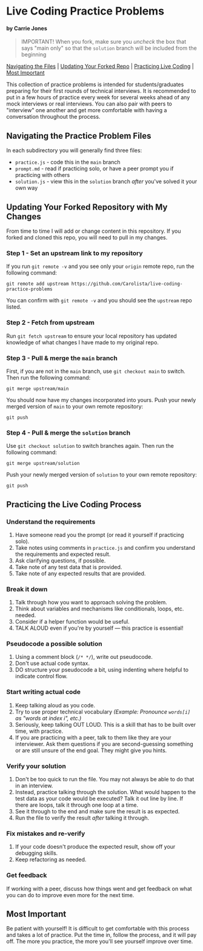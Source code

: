 # Live Coding Practice Problems
#### by Carrie Jones

> IMPORTANT! When you fork, make sure you _uncheck_ the box that says "main only" so that the `solution` branch will be included from the beginning

[Navigating the Files](#navigating-the-practice-problem-files) |
[Updating Your Forked Repo](#updating-your-forked-repository-with-my-changes) | 
[Practicing Live Coding](#practicing-the-live-coding-process) |
[Most Important](#most-important)

This collection of practice problems is intended for students/graduates preparing for their first rounds of technical interviews. It is recommended to put in a few hours of practice every week for several weeks ahead of any mock interviews or real interviews. You can also pair with peers to "interview" one another and get more comfortable with having a conversation throughout the process.

## Navigating the Practice Problem Files
In each subdirectory you will generally find three files:
 - `practice.js` - code this in the `main` branch
 - `prompt.md` - read if practicing solo, or have a peer prompt you if practicing with others
 - `solution.js` - view this in the `solution` branch _after_ you've solved it your own way

## Updating Your Forked Repository with My Changes
From time to time I will add or change content in this repository. If you forked and cloned this repo, you will need to pull in my changes. 

### Step 1 - Set an upstream link to my repository
If you run `git remote -v` and you see only your `origin` remote repo, run the following command:
```
git remote add upstream https://github.com/Carolista/live-coding-practice-problems
```
You can confirm with `git remote -v` and you should see the `upstream` repo listed.

### Step 2 - Fetch from upstream
Run `git fetch upstream` to ensure your local repository has updated knowledge of what changes I have made to my original repo.

### Step 3 - Pull & merge the `main` branch
First, if you are not in the `main` branch, use `git checkout main` to switch. Then run the following command:
```
git merge upstream/main
```
You should now have my changes incorporated into yours. Push your newly merged version of `main` to your own remote repository:
```
git push
``` 

### Step 4 - Pull & merge the `solution` branch
Use `git checkout solution` to switch branches again. Then run the following command:
```
git merge upstream/solution
```
Push your newly merged version of `solution` to your own remote repository:
```
git push
```

## Practicing the Live Coding Process

### Understand the requirements
1. Have someone read you the prompt (or read it yourself if practicing solo).
2. Take notes using comments in `practice.js` and confirm you understand the requirements and expected result.
3. Ask clarifying questions, if possible.
4. Take note of any test data that is provided.
5. Take note of any expected results that are provided.

### Break it down
1. Talk through how you want to approach solving the problem.
2. Think about variables and mechanisms like conditionals, loops, etc. needed.
3. Consider if a helper function would be useful.
4. TALK ALOUD even if you're by yourself — this practice is essential!

### Pseudocode a possible solution
1. Using a comment block (`/* */`), write out pseudocode.
2. Don't use actual code syntax.
3. DO structure your pseudocode a bit, using indenting where helpful to indicate control flow.

### Start writing actual code
1. Keep talking aloud as you code.
2. Try to use proper technical vocabulary _(Example: Pronounce `words[i]` as "words at index i", etc.)_
3. Seriously, keep talking OUT LOUD. This is a skill that has to be built over time, with practice.
4. If you are practicing with a peer, talk to them like they are your interviewer. Ask them questions if you are second-guessing something or are still unsure of the end goal. They might give you hints.

### Verify your solution
1. Don't be too quick to run the file. You may not always be able to do that in an interview.
2. Instead, practice talking through the solution. What would happen to the test data as your code would be executed? Talk it out line by line. If there are loops, talk it through one loop at a time.
3. See it through to the end and make sure the result is as expected.
4. Run the file to verify the result _after_ talking it through.

### Fix mistakes and re-verify
1. If your code doesn't produce the expected result, show off your debugging skills.
2. Keep refactoring as needed.

### Get feedback
If working with a peer, discuss how things went and get feedback on what you can do to improve even more for the next time.


## Most Important
Be patient with yourself! It is difficult to get comfortable with this process and takes a lot of practice. Put the time in, follow the process, and it will pay off. The more you practice, the more you'll see yourself improve over time.
